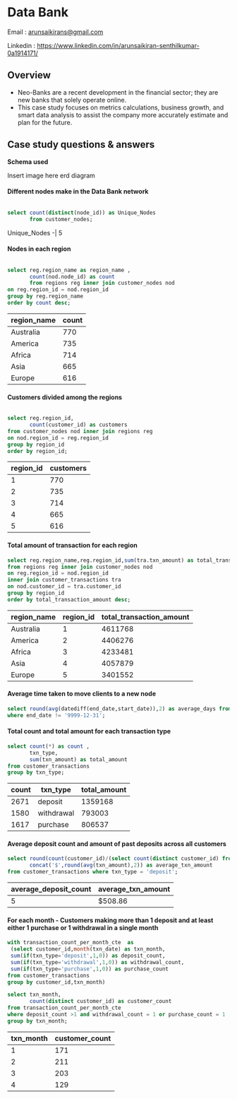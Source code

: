 # Data Bank #
Email : arunsaikirans@gmail.com

Linkedin : https://www.linkedin.com/in/arunsaikiran-senthilkumar-0a1914171/

## Overview ##
  * Neo-Banks are a recent development in the financial sector; they are new 
banks that solely operate online.
  * This case study focuses on metrics calculations, business growth, and smart 
data analysis to assist the company more accurately estimate and plan for the 
future.

## Case study questions & answers ##
**Schema used**

Insert image here erd diagram


#### Different nodes make in the Data Bank network

````sql

select count(distinct(node_id)) as Unique_Nodes 
       from customer_nodes;
````

Unique_Nodes
-|
5


#### Nodes in each region
````sql

select reg.region_name as region_name ,
       count(nod.node_id) as count
       from regions reg inner join customer_nodes nod
on reg.region_id = nod.region_id
group by reg.region_name
order by count desc;
````
region_name|count
----|----
Australia|770
America|735
Africa|714
Asia|665
Europe|616

#### Customers divided among the regions
````sql

select reg.region_id,
       count(customer_id) as customers
from customer_nodes nod inner join regions reg
on nod.region_id = reg.region_id
group by region_id
order by region_id;
````
region_id|customers
----|----
1|770
2|735
3|714
4|665
5|616


#### Total amount of transaction for each region
````sql
select reg.region_name,reg.region_id,sum(tra.txn_amount) as total_transaction_amount
from regions reg inner join customer_nodes nod
on reg.region_id = nod.region_id
inner join customer_transactions tra
on nod.customer_id = tra.customer_id
group by region_id
order by total_transaction_amount desc;
````
region_name|region_id|total_transaction_amount
----|----|----
Australia|1|4611768
America|2|4406276
Africa|3|4233481
Asia|4|4057879
Europe|5|3401552

#### Average time taken to move clients to a new node
````sql
select round(avg(datediff(end_date,start_date)),2) as average_days from customer_nodes
where end_date != '9999-12-31';
````

#### Total count and total amount for each transaction type
````sql
select count(*) as count ,
       txn_type,
       sum(txn_amount) as total_amount
from customer_transactions
group by txn_type;
````
count | txn_type | total_amount
--- | --- | ---
2671|deposit|1359168
1580|withdrawal|793003
1617|purchase|806537


#### Average deposit count and amount of past deposits across all customers
````sql
select round(count(customer_id)/(select count(distinct customer_id) from customer_transactions)) as average_deposit_count,
       concat('$',round(avg(txn_amount),2)) as average_txn_amount
from customer_transactions where txn_type = 'deposit';
````
average_deposit_count | average_txn_amount
--- | --- 
5|$508.86

#### For each month - Customers making more than 1 deposit and at least either 1 purchase or 1 withdrawal in a single month
````sql
with transaction_count_per_month_cte  as 
 (select customer_id,month(txn_date) as txn_month,
 sum(if(txn_type='deposit',1,0)) as deposit_count,
 sum(if(txn_type='withdrawal',1,0)) as withdrawal_count,
 sum(if(txn_type='purchase',1,0)) as purchase_count
from customer_transactions
group by customer_id,txn_month)

select txn_month,
       count(distinct customer_id) as customer_count
from transaction_count_per_month_cte
where deposit_count >1 and withdrawal_count = 1 or purchase_count = 1
group by txn_month;

````
txn_month | customer_count
--- | --- 
1|171
2|211
3|203
4|129

